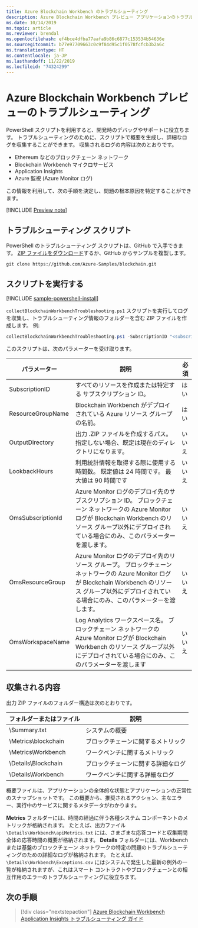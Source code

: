 ```yaml
---
title: Azure Blockchain Workbench のトラブルシューティング
description: Azure Blockchain Workbench プレビュー アプリケーションのトラブルシューティング方法。
ms.date: 10/14/2019
ms.topic: article
ms.reviewer: brendal
ms.openlocfilehash: ef4bce4dfba77aafa9b86c6877c153534b54636e
ms.sourcegitcommit: b77e97709663c0c9f84d95c1f0578fcfcb3b2a6c
ms.translationtype: HT
ms.contentlocale: ja-JP
ms.lasthandoff: 11/22/2019
ms.locfileid: "74324299"
---
```

# <a name="azure-blockchain-workbench-preview-troubleshooting"></a>Azure Blockchain Workbench プレビューのトラブルシューティング

PowerShell スクリプトを利用すると、開発時のデバッグやサポートに役立ちます。 トラブルシューティングのために、スクリプトで概要を生成し、詳細なログを収集することができます。 収集されるログの内容は次のとおりです。

* Ethereum などのブロックチェーン ネットワーク
* Blockchain Workbench マイクロサービス
* Application Insights
* Azure 監視 (Azure Monitor ログ)

この情報を利用して、次の手順を決定し、問題の根本原因を特定することができます。

[!INCLUDE [Preview note](./includes/preview.md)]

## <a name="troubleshooting-script"></a>トラブルシューティング スクリプト

PowerShell のトラブルシューティング スクリプトは、GitHub で入手できます。 [ZIP ファイルをダウンロード](https://github.com/Azure-Samples/blockchain/archive/master.zip)するか、GitHub からサンプルを複製します。

```
git clone https://github.com/Azure-Samples/blockchain.git
```

## <a name="run-the-script"></a>スクリプトを実行する
[!INCLUDE [sample-powershell-install](../../../includes/sample-powershell-install.md)]

`collectBlockchainWorkbenchTroubleshooting.ps1` スクリプトを実行してログを収集し、トラブルシューティング情報のフォルダーを含む ZIP ファイルを作成します。 例:

``` powershell
collectBlockchainWorkbenchTroubleshooting.ps1 -SubscriptionID "<subscription_id>" -ResourceGroupName "workbench-resource-group-name"
```
このスクリプトは、次のパラメーターを受け取ります。

| パラメーター  | 説明 | 必須 |
|---------|---------|----|
| SubscriptionID | すべてのリソースを作成または特定する サブスクリプション ID。 | はい |
| ResourceGroupName | Blockchain Workbench がデプロイされている Azure リソース グループの名前。 | はい |
| OutputDirectory | 出力 .ZIP ファイルを作成するパス。 指定しない場合、既定は現在のディレクトリになります。 | いいえ |
| LookbackHours | 利用統計情報を取得する際に使用する時間数。 既定値は 24 時間です。 最大値は 90 時間です | いいえ |
| OmsSubscriptionId | Azure Monitor ログのデプロイ先のサブスクリプション ID。 ブロックチェーン ネットワークの Azure Monitor ログが Blockchain Workbench のリソース グループ以外にデプロイされている場合にのみ、このパラメーターを渡します。| いいえ |
| OmsResourceGroup |Azure Monitor ログのデプロイ先のリソース グループ。 ブロックチェーン ネットワークの Azure Monitor ログが Blockchain Workbench のリソース グループ以外にデプロイされている場合にのみ、このパラメーターを渡します。| いいえ |
| OmsWorkspaceName | Log Analytics ワークスペース名。 ブロックチェーン ネットワークの Azure Monitor ログが Blockchain Workbench のリソース グループ以外にデプロイされている場合にのみ、このパラメーターを渡します | いいえ |

## <a name="what-is-collected"></a>収集される内容

出力 ZIP ファイルのフォルダー構造は次のとおりです。

| フォルダーまたはファイル | 説明  |
|---------|---------|
| \Summary.txt | システムの概要 |
| \Metrics\blockchain | ブロックチェーンに関するメトリック |
| \Metrics\Workbench | ワークベンチに関するメトリック |
| \Details\Blockchain | ブロックチェーンに関する詳細なログ |
| \Details\Workbench | ワークベンチに関する詳細なログ |

概要ファイルは、アプリケーションの全体的な状態とアプリケーションの正常性のスナップショットです。 この概要から、推奨されるアクション、主なエラー、実行中のサービスに関するメタデータがわかります。

**Metrics** フォルダーには、時間の経過に伴う各種システム コンポーネントのメトリックが格納されます。 たとえば、出力ファイル `\Details\Workbench\apiMetrics.txt` には、さまざまな応答コードと収集期間全体の応答時間の概要が格納されます。 **Details** フォルダーには、Workbench または基盤のブロックチェーン ネットワークの特定の問題のトラブルシューティングのための詳細なログが格納されます。 たとえば、`\Details\Workbench\Exceptions.csv` にはシステムで発生した最新の例外の一覧が格納されますが、これはスマート コントラクトやブロックチェーンとの相互作用のエラーのトラブルシューティングに役立ちます。 

## <a name="next-steps"></a>次の手順

> [!div class="nextstepaction"]
> [Azure Blockchain Workbench Application Insights トラブルシューティング ガイド](https://aka.ms/workbenchtroubleshooting)
